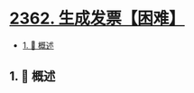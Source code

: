 # [2362. 生成发票【困难】](https://github.com/Tdahuyou/TNotes.leetcode/tree/main/notes/2362.%20%E7%94%9F%E6%88%90%E5%8F%91%E7%A5%A8%E3%80%90%E5%9B%B0%E9%9A%BE%E3%80%91)

<!-- region:toc -->

- [1. 📝 概述](#1--概述)

<!-- endregion:toc -->

## 1. 📝 概述
